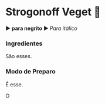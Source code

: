 # Strogonoff  Veget 🌿

:arrow_forward: **para negrito**          :arrow_forward: _Para itálico_



### Ingredientes

São esses.



### Modo de Preparo

É esse.





O 



